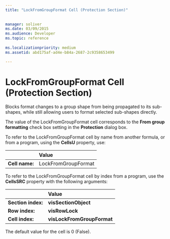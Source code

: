 ```yaml
---
title: "LockFromGroupFormat Cell (Protection Section)"
 
 
manager: soliver
ms.date: 03/09/2015
ms.audience: Developer
ms.topic: reference
 
ms.localizationpriority: medium
ms.assetid: abd175af-ad4e-b84a-2687-2c9358653499

---
```


# LockFromGroupFormat Cell (Protection Section)

Blocks format changes to a group shape from being propagated to its sub-shapes, while still allowing users to format selected sub-shapes directly. 
  
The value of the LockFromGroupFormat cell corresponds to the **From group formatting** check box setting in the **Protection** dialog box. 
  
To refer to the LockFromGroupFormat cell by name from another formula, or from a program, using the **CellsU** property, use: 
  
||Value |
|:-----|:-----|
|**Cell name:**  <br/> |LockFromGroupFormat  <br/> |
   
To refer to the LockFromGroupFormat cell by index from a program, use the **CellsSRC** property with the following arguments: 
  
||Value |
|:-----|:-----|
|**Section index:**  <br/> |**visSectionObject** <br/> |
|**Row index:**  <br/> |**visRowLock** <br/> |
|**Cell index:**  <br/> |**visLockFromGroupFormat** <br/> |
   
The default value for the cell is 0 (False).
  

